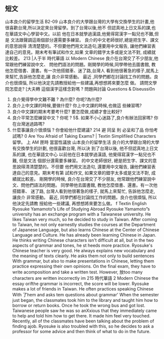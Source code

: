 ## 短文
山本良介的留學生活
B2-09
山本良介的大學跟台灣的大學有交換學生的計畫,他
很喜歡台灣,所以決定來台灣留學。到了台灣以後,他不
但認真地上日文系的課,也在華語文中心學習中文。以前
他在日本就學過漢語,他覺得寫漢字一點兒也不難,但是
文法跟聲調這兩個部分還需要多練習。
良介的中文老師很好,總是把生字、課文的意思說得
清清楚楚的。不但要他們用文法造句,還要用中文報告,
讓他們練習表達自己的意見。期末考有筆試和作文,如果
文章的錯字太多或是文法不對, 成績就比較差。              213
|人于半
時代華語      以
Modern Chinese
良介在台灣交了不少朋友,他常跟他們練習說中文、
問他們語法的問題。剛開學的時候,同學帶他去圖書館,
教他怎麼借書、還書。有一次他搭錯車、迷了路,台灣人
看到他很著急的樣子,就馬上來幫忙,告訴他怎麼走,讓
良介非常感動。
最近 ,同學們都在討論找工作的問題。良介也很煩惱,
所以他決定先請教授給他一些建議,再想想將來要怎麼
做。
請問文學院怎麼走?
[大夫轉
這個漢字這樣念對嗎 ?
問題與討論 Questions & Diseussi0n
1. 良介覺得學中文難不難 ? 為什麼? 你呢?為什麼?
2. 良介上中文課的時候,要做什麼? 你上中文課的時候,也做這
些練習嗎?
3. 良介中文課的期末考要考什麼? 要怎麼做,成績才會比較好?
4. 良介平常怎麼練習中文 ? 你呢 ?
5$. 如果不小心迷路了,良介有辦法回家嗎? 你在台灣迷過路嗎?
6. 什麼事讓良介很煩惱 ? 你會給他什麼建議?
214
避     同呈   則
必呈和了品
你怕考試嗎?       0
Are You Afraid of Taking Exams?
| Textin Simplifiled Characters \
留學。
上
AM
匣時
當當性議放
山本良介的留學生活
良介的大學跟台灣的大學有交換學生的計劃, 他很喜歡台灣, 所以決
到了台灣以後, 他不但認真地上日文系的課, 也在華語文中心
以前他在日本就學過漢語, 他覺得寫漢字一點兒也不難, 但是文法
個部分還需要多練習。
的中文老師很好, 總是把生字、課文的意思說得清清楚楚的。不但要
他們用文法造句, 還要用中文報告, 讓他們練習表達自己的意見。期末考有第
試和作文, 如果文章的錯字太多或是文法不對, 成績就比較差。
剛開學的時候,
良介在台灣交了不少朋友, 他常跟他們練習說中文、問他們語法的問題。
同學帶他去圖書館, 教他怎麼借書、還書。有一次他搭錯車、
迷了路, 台灣人看到他很著急的樣子, 就馬上來幫忙, 告訴他怎麼走, 讓良介
非常感動。
最近, 同學們都在討論找工作的問題。良介也很煩惱, 所以他決定先請教
授給他一些建議, 再想想將來要怎么做。
f Textin English \
Ryosuke Yamamoto”s Life of Studying Abroad
Ryosuke Yamamoto”s university has an exchange program with a Taiwanese
universlty. He
likes Taiwan very much, so he decided to study in Taiwan. After
coming to Taiwan, he not only earnestly studies the courses at the Department of
Japanese Language, but also learns Chinese at the Center of Chinese Language and
Culture. He has already been learning Chinese in Japan. He thinks writing Chinese
characters isn't difficult at all, but in the two aspects of grammar and tones, he st
heeds more practice.
Ryosuke's Chinese teacher is very good. He always explains new vocabulary
and the meaning of texts clearly. He asks them not only to build sentences
With grammar, but also to make presentations in Chinese, letting them practice
expressing their own opinions. On the final exam, they have to write acomposition
and take a written test. However, 放too many characters are written incorrectly im
215
時代華語       2
Modern Chinese
the essay orifthe grammar is incorrect, the score will be lower.
Ryosuke makes a lot of friends in Taiwan. He often practices speaking Chinese
With 了hem and asks tem questions about grammar' When the semester just began,
the classmates took him to the library and taught him how to borrow or return
books. Once he took the wrong bus and got lost. Taiwanese people saw he was so
anXxious that they immediately came to help and told him how to get there. It made
him feel very touched.
Recently, all of the classmates have been talking about the problem of finding
ajob. Ryosuke is also troubled with this, so he decides to ask a professor for some
advice and then think of what to do in the future.
